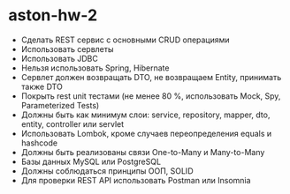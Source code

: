 # aston-hw-2

- Сделать REST сервис c основными CRUD операциями
- Использовать сервлеты
- Использовать JDBC
- Нельзя использовать Spring, Hibernate
- Сервлет должен возвращать DTO, не возвращаем Entity, принимать
также DTO
- Покрыть rest unit тестами (не менее 80 %, использовать Mock, Spy,
Parameterized Tests)
- Должны быть как минимум слои: service, repository, mapper, dto, entity,
controller или servlet
- Использовать Lombok, кроме случаев переопределения equals и
hashcode
- Должны быть реализованы связи One-to-Many и Many-to-Many
- Базы данных MySQL или PostgreSQL
- Должны соблюдаться принципы ООП, SOLID
- Для проверки REST API использовать Postman или Insomnia
